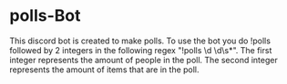 # polls-Bot
 This discord bot is created to make polls. To use the bot you do !polls followed by 2 integers in the following regex "!polls \\d \\d\\s*". The first integer represents the amount of people in the poll. The second integer represents the amount of items that are in the poll.
